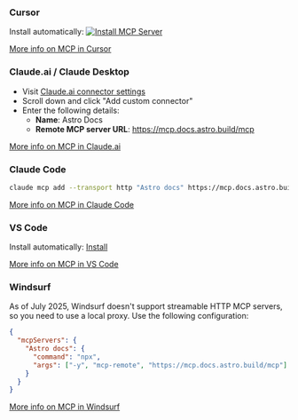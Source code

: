 ### Cursor

Install automatically: [![Install MCP Server](https://cursor.com/deeplink/mcp-install-dark.svg)](cursor://anysphere.cursor-deeplink/mcp/install?name=Astro%20docs&config=eyJ1cmwiOiJodHRwczovL21jcC5kb2NzLmFzdHJvLmJ1aWxkL21jcCJ9)

[More info on MCP in Cursor](https://docs.cursor.com/context/mcp)

### Claude.ai / Claude Desktop

- Visit [Claude.ai connector settings](https://claude.ai/settings/connectors)
- Scroll down and click "Add custom connector"
- Enter the following details:
  - **Name**: Astro Docs
  - **Remote MCP server URL**: https://mcp.docs.astro.build/mcp

[More info on MCP in Claude.ai](https://support.anthropic.com/en/articles/10168395-setting-up-integrations-on-claude-ai#h_cda40ecb32)

### Claude Code

```sh
claude mcp add --transport http "Astro docs" https://mcp.docs.astro.build/mcp
```

[More info on MCP in Claude Code](https://docs.anthropic.com/en/docs/claude-code/mcp)

### VS Code

Install automatically: [Install](vscode:mcp/install?%7B%22name%22%3A%22Astro%20docs%22%2C%22url%22%3A%22https%3A%2F%2Fmcp.docs.astro.build%2Fmcp%22%7D)

[More info on MCP in VS Code](https://code.visualstudio.com/docs/copilot/chat/mcp-servers#_add-an-mcp-server)

### Windsurf

As of July 2025, Windsurf doesn't support streamable HTTP MCP servers, so you need to use a local proxy. Use the following configuration:

```json
{
  "mcpServers": {
    "Astro docs": {
      "command": "npx",
      "args": ["-y", "mcp-remote", "https://mcp.docs.astro.build/mcp"]
    }
  }
}
```

[More info on MCP in Windsurf](https://docs.windsurf.com/windsurf/cascade/mcp#mcp-config-json)
